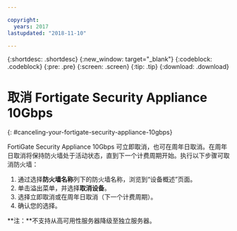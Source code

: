 ```yaml
---

copyright:
  years: 2017
lastupdated: "2018-11-10"

---
```


{:shortdesc: .shortdesc}
{:new_window: target="_blank"}
{:codeblock: .codeblock}
{:pre: .pre}
{:screen: .screen}
{:tip: .tip}
{:download: .download}

# 取消 Fortigate Security Appliance 10Gbps
{: #canceling-your-fortigate-security-appliance-10gbps}

FortiGate Security Appliance 10Gbps 可立即取消，也可在周年日取消。在周年日取消将保持防火墙处于活动状态，直到下一个计费周期开始。执行以下步骤可取消防火墙：

1. 通过选择**防火墙名称**列下的防火墙名称，浏览到“设备概述”页面。
2. 单击溢出菜单，并选择**取消设备**。
3. 选择立即取消或在周年日取消（下一个计费周期）。
4. 确认您的选择。

**注：**不支持从高可用性服务器降级至独立服务器。
